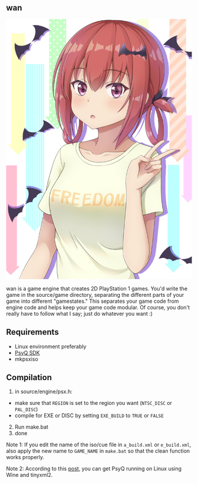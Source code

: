 ## wan 
<p align="center">
	<img src="pol.png">
</p>
wan is a game engine that creates 2D PlayStation 1 games. You'd write the game in the source/game directory, separating the different parts of your game into different "gamestates." This separates your game code from engine code and helps keep your game code modular. Of course, you don't really have to follow what I say; just do whatever you want :)

## Requirements
- Linux environment preferably 
- [PsyQ SDK](http://www.psxdev.net/help/psyq_install.html)
- mkpsxiso

## Compilation
1. in source/engine/psx.h:
- make sure that `REGION` is set to the region you want (`NTSC_DISC` or `PAL_DISC`)
- compile for EXE or DISC by setting `EXE_BUILD` to `TRUE` or `FALSE`
2. Run make.bat
3. done

Note 1: If you edit the name of the iso/cue file in `a_build.xml` or `e_build.xml`, also apply the new name to `GAME_NAME` in `make.bat` so that the clean function works properly.

Note 2: According to this [post](http://www.psxdev.net/forum/viewtopic.php?f=53&p=20065#p20065), you can get PsyQ running on Linux using Wine and tinyxml2.

